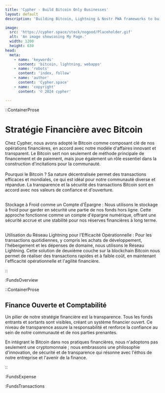 ```yaml
---
title: 'Cypher - Build Bitcoin Only Businesses'
layout: default
description: 'Building Bitcoin, Lightning & Nostr PWA frameworks to build faster & better.'

image:
  src: 'https://cypher.space/stock/nogood/Placeholder.gif'
  alt: 'An image showcasing My Page.'
  width: 1200
  height: 630
head:
  meta:
    - name: 'keywords'
      content: 'bitcoin, lightning, webapps'
    - name: 'robots'
      content: 'index, follow'
    - name: 'author'
      content: 'Cypher.space'
    - name: 'copyright'
      content: '© 2024 cypher'

---
```




::ContainerProse
# Stratégie Financière avec Bitcoin

Chez Cypher, nous avons adopté le Bitcoin comme composant clé de nos opérations financières, en accord avec notre modèle d'affaires innovant et transparent. Le Bitcoin sert non seulement de méthode principale de financement et de paiement, mais joue également un rôle essentiel dans la construction d'incitations pour la communauté.
<br><br>
Pourquoi le Bitcoin ? Sa nature décentralisée permet des transactions efficaces et mondiales, ce qui est idéal pour notre communauté diverse et répandue. La transparence et la sécurité des transactions Bitcoin sont en accord avec nos valeurs de confiance et d'ouverture.
<br><br>

Stockage à Froid comme un Compte d'Épargne : Nous utilisons le stockage à froid pour garder en sécurité une partie de nos fonds hors ligne. Cette approche fonctionne comme un compte d'épargne numérique, offrant une sécurité accrue et une stabilité pour nos réserves financières à long terme.
<br><br>

Utilisation du Réseau Lightning pour l'Efficacité Opérationnelle : Pour les transactions quotidiennes, y compris les achats de développement, l'hébergement et les dépenses de domaine, nous utilisons le Réseau Lightning. Cette solution de deuxième couche sur la blockchain Bitcoin nous permet de réaliser des transactions rapides et à faible coût, en maintenant l'efficacité opérationnelle et l'agilité financière.


::

:FundsOverview

::ContainerProse
## Finance Ouverte et Comptabilité

Un pilier de notre stratégie financière est la transparence. Tous les fonds entrants et sortants sont visibles, créant un système financier ouvert. Ce niveau de transparence assure la responsabilité et renforce la confiance au sein de notre communauté et de nos parties prenantes.

En intégrant le Bitcoin dans nos pratiques financières, nous n'adoptons pas seulement une cryptomonnaie ; nous embrassons une philosophie d'innovation, de sécurité et de transparence qui résonne avec l'éthos de notre entreprise et l'avenir de la finance.

::

:FundsExpense

:FundsTransactions